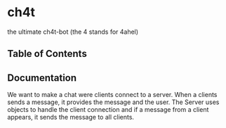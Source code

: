 # ch4t
the ultimate ch4t-bot (the 4 stands for 4ahel)

## Table of Contents


## Documentation
We want to make a chat were clients connect to a server. When a clients sends a message, it provides the message and the user. The Server uses objects to handle the client connection and if a message from a client appears, it sends the message to all clients.





